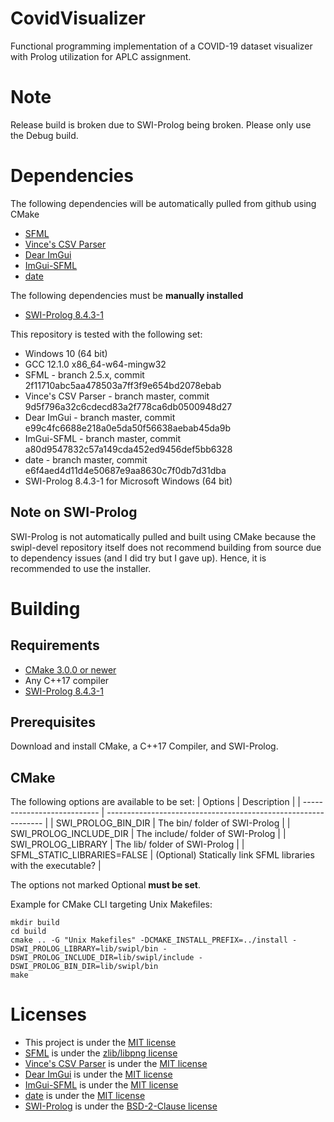 # CovidVisualizer
Functional programming implementation of a COVID-19 dataset visualizer with Prolog utilization for APLC assignment.

# Note
Release build is broken due to SWI-Prolog being broken. Please only use the Debug build.

# Dependencies
The following dependencies will be automatically pulled from github using CMake
* [SFML](https://www.sfml-dev.org/download/sfml/2.5.1/)
* [Vince's CSV Parser](https://github.com/vincentlaucsb/csv-parser)
* [Dear ImGui](https://github.com/ocornut/imgui)
* [ImGui-SFML](https://github.com/eliasdaler/imgui-sfml)
* [date](https://github.com/HowardHinnant/date)

The following dependencies must be **manually installed**
* [SWI-Prolog 8.4.3-1](https://www.swi-prolog.org/download/stable)

This repository is tested with the following set:
* Windows 10 (64 bit)
* GCC 12.1.0 x86_64-w64-mingw32
* SFML - branch 2.5.x, commit 2f11710abc5aa478503a7ff3f9e654bd2078ebab
* Vince's CSV Parser - branch master, commit 9d5f796a32c6cdecd83a2f778ca6db0500948d27
* Dear ImGui - branch master, commit e99c4fc6688e218a0e5da50f56638aebab45da9b
* ImGui-SFML - branch master, commit a80d9547832c57a149cda452ed9456def5bb6328
* date - branch master, commit e6f4aed4d11d4e50687e9aa8630c7f0db7d31dba
* SWI-Prolog 8.4.3-1 for Microsoft Windows (64 bit)

## Note on SWI-Prolog
SWI-Prolog is not automatically pulled and built using CMake because the swipl-devel repository itself does not recommend building from source due to dependency issues (and I did try but I gave up). Hence, it is recommended to use the installer.


# Building
## Requirements
* [CMake 3.0.0 or newer](https://cmake.org/)
* Any C++17 compiler
* [SWI-Prolog 8.4.3-1](https://www.swi-prolog.org/download/stable)

## Prerequisites
Download and install CMake, a C++17 Compiler, and SWI-Prolog.

## CMake
The following options are available to be set:
| Options                     | Description                                                    |
| --------------------------- | -------------------------------------------------------------- |
| SWI_PROLOG_BIN_DIR          | The bin/ folder of SWI-Prolog                                  |
| SWI_PROLOG_INCLUDE_DIR      | The include/ folder of SWI-Prolog                              |
| SWI_PROLOG_LIBRARY          | The lib/ folder of SWI-Prolog                                  |
| SFML_STATIC_LIBRARIES=FALSE | (Optional) Statically link SFML libraries with the executable? |

The options not marked Optional **must be set**.

Example for CMake CLI targeting Unix Makefiles:
```
mkdir build
cd build
cmake .. -G "Unix Makefiles" -DCMAKE_INSTALL_PREFIX=../install -DSWI_PROLOG_LIBRARY=lib/swipl/bin -DSWI_PROLOG_INCLUDE_DIR=lib/swipl/include -DSWI_PROLOG_BIN_DIR=lib/swipl/bin
make
```


# Licenses
* This project is under the [MIT license](https://opensource.org/licenses/MIT)
* [SFML](https://github.com/SFML/SFML) is under the [zlib/libpng license](https://opensource.org/licenses/Zlib)
* [Vince's CSV Parser](https://github.com/vincentlaucsb/csv-parser) is under the [MIT license](https://opensource.org/licenses/MIT)
* [Dear ImGui](https://github.com/ocornut/imgui) is under the [MIT license](https://opensource.org/licenses/MIT)
* [ImGui-SFML](https://github.com/eliasdaler/imgui-sfml) is under the [MIT license](https://opensource.org/licenses/MIT)
* [date](https://github.com/HowardHinnant/date) is under the [MIT license](https://opensource.org/licenses/MIT)
* [SWI-Prolog](https://github.com/SWI-Prolog/swipl-devel) is under the [BSD-2-Clause license](https://opensource.org/licenses/BSD-2-Clause)

